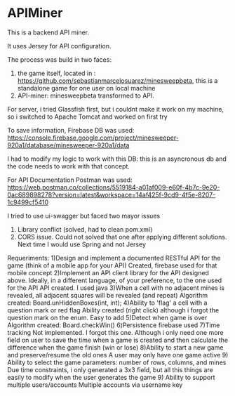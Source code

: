 # APIMiner
This is a backend API miner.

It uses Jersey for API configuration.

The process was build in two faces: 
1) the game itself, located in : https://github.com/sebastianmarcelosuarez/minesweepbeta, this is a standalone game for one user on local machine
2) API-miner: minesweepbeta transformed to API.

For server, i tried Glassfish first, but i couldnt make it work on my machine, so i switched to 
Apache Tomcat and worked on first try

To save information, Firebase DB was used:
https://console.firebase.google.com/project/minesweeper-920a1/database/minesweeper-920a1/data

I had to modify my logic to work with this DB: this is an asyncronous db and the code needs to work 
with that concept.

For API Documentation Postman was used:
https://web.postman.co/collections/5519184-a01af009-e60f-4b7c-9e20-0ac689898278?version=latest&workspace=14af425f-9cd9-4f5e-8207-1c9499cf5410

I tried to use ui-swagger but faced two mayor issues 
1) Library conflict (solved, had to clean pom.xml)
2) CORS issue. Could not solved that one after applying different solutions. Next time I would use Spring and not Jersey

Requeriments:
1)Design and implement a documented RESTful API for the game (think of a mobile app for your API)
    Created, firebase used for that mobile concept 
2)Implement an API client library for the API designed above. Ideally, in a different language, of your preference, to the one used for the API
    API created. I used java
3)When a cell with no adjacent mines is revealed, all adjacent squares will be revealed (and repeat)
    Algorithm created:   Board.unHiddenBoxes(int, int);
4)Ability to 'flag' a cell with a question mark or red flag
    Ability created (right click) although i forgot the question mark on the enum. Easy to add
5)Detect when game is over
    Algorithm created: Board.checkWin()
6)Persistence
    firebase used
7)Time tracking
    Not implemented. I forgot this one. Although i only need one more field on user to save the time when 
    a game is created and then calculate the difference when the game finish (win or lose)
8)Ability to start a new game and preserve/resume the old ones
    A user may only have one game active
9) Ability to select the game parameters: number of rows, columns, and mines
    Due time constraints, i only generated a 3x3 field, but all this things are easily to modify 
    when the user generates the game
9) Ability to support multiple users/accounts
    Multiple accounts via username key